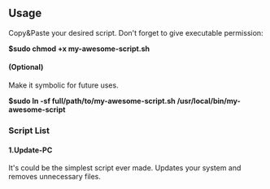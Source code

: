 ## Usage ##

Copy&Paste your desired script.
Don't forget to give executable permission:

__$sudo chmod +x my-awesome-script.sh__

#### (Optional) ####
Make it symbolic for future uses.

__$sudo ln -sf full/path/to/my-awesome-script.sh /usr/local/bin/my-awesome-script__


### Script List ###

#### 1.Update-PC ####

It's could be the simplest script ever made. Updates your system and removes unnecessary files.

